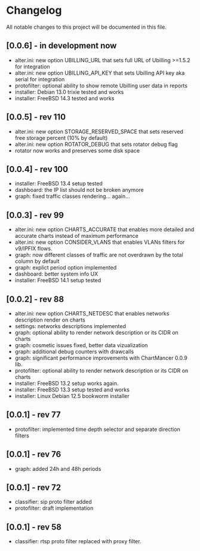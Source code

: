 # Changelog

All notable changes to this project will be documented in this file.

## [0.0.6] - in development now
- alter.ini: new option UBILLING_URL that sets full URL of Ubilling >=1.5.2 for integration
- alter.ini: new option UBILLING_API_KEY that sets Ubilling API key aka serial for integration
- protofilter: optional ability to show remote Ubilling user data in reports
- installer: Debian 13.0 trixie tested and works
- installer: FreeBSD 14.3 tested and works

## [0.0.5] - rev 110

- alter.ini: new option STORAGE_RESERVED_SPACE that sets reserved free storage percent (10% by default)
- alter.ini: new option ROTATOR_DEBUG that sets rotator debug flag
- rotator now works and preserves some disk space


## [0.0.4] - rev 100

- installer: FreeBSD 13.4 setup tested
- dashboard: the IP list should not be broken anymore
- graph: fixed traffic classes rendering... again...

## [0.0.3] - rev 99

- alter.ini: new option CHARTS_ACCURATE that enables more detailed and accurate charts instead of maximum performance
- alter.ini: new option CONSIDER_VLANS that enables VLANs filters for v9/IPFIX flows.
- graph: now different classes of traffic are not overdrawn by the total column by default
- graph: explict period option implemented
- dashboard: better system info UX
- installer: FreeBSD 14.1 setup tested

## [0.0.2] - rev 88

- alter.ini: new option CHARTS_NETDESC that enables networks description render on charts
- settings: networks descriptions implemented
- graph: optional ability to render network description or its CIDR on charts
- graph: cosmetic issues fixed, better data vizualization
- graph: additional debug counters with drawcalls
- graph: significant performance improvements with ChartMancer 0.0.9 lib.
- protofilter: optional ability to render network description or its CIDR on charts
- installer: FreeBSD 13.2 setup works again.
- installer: FreeBSD 13.3 setup tested and works
- installer: Linux Debian 12.5 bookworm installer

## [0.0.1] - rev 77

- protofilter: implemented time depth selector and separate direction filters

## [0.0.1] - rev 76

- graph: added 24h and 48h periods

## [0.0.1] - rev 72

- classifier: sip proto filter added
- protofilter: draft implementation

## [0.0.1] - rev 58

- classifier: rtsp proto filter replaced with proxy filter.
